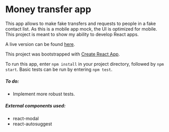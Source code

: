 # Money transfer app
This app allows to make fake transfers and requests to people in a fake contact list. As this is a mobile app mock, the UI is optimized for mobile.
This project is meant to show my ability to develop React apps.

A live version can be found [here](http://rbortnikas.surge.sh/).

This project was bootstrapped with [Create React App](https://github.com/facebook/create-react-app).

To run this app, enter `npm install` in your project directory, followed by `npm start`.
Basic tests can be run by entering `npm test`.

##### To do:
* Implement more robust tests.

##### External components used:
* react-modal
* react-autosuggest